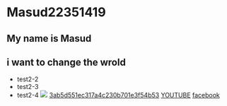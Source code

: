 # Masud22351419
## My name is Masud 
## i want to change the wrold
 * test2-2
  * test2-3
  * test2-4
![](https://gitlab.com/picbed/bed/uploads/75985eac80cb11269120d0283ce6a8a5/logo.png)
[3ab5d551ec317a4c230b701e3f54b53](https://github.com/Masud613/Masud22351419/assets/128514878/f862ced7-4c81-4220-be17-734e504ec6e7)
[YOUTUBE](http://www.youtube.com)
[facebook](https://www.facebook.com)
